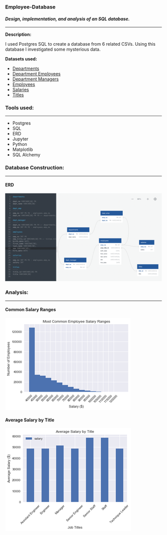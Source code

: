 ### Employee-Database
#### <i> Design, implementation, and analysis of an SQL database.</i>

----------------------

**Description:**

I used Postgres SQL to create a database from 6 related CSVs. Using this database I investigated some mysterious data.

<b>Datasets used:</b>

* [Departments](EmployeeSQL/data/departments.csv)
* [Department Employees](EmployeeSQL/data/dept_emp.csv)
* [Department Managers](EmployeeSQL/data/dept_managers.csv)
* [Employees](EmployeeSQL/data/employees.csv)
* [Salaries](EmployeeSQL/data/salaries.csv)
* [Titles](EmployeeSQL/data/titles.csv)

### Tools used:
----------------------

  - Postgres
  - SQL
  - ERD
  - Jupyter
  - Python
  - Matplotlib
  - SQL Alchemy

### Database Construction:
----------------------

#### ERD
![ERD](EmployeeSQL/ERD_Employee_Challenge.png)

### Analysis:
----------------------

#### Common Salary Ranges
![Common_Salary](EmployeeSQL/Analysis/common_salary.png)

#### Average Salary by Title
![Avg_Salary](EmployeeSQL/Analysis/avg_salary.png)